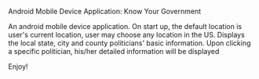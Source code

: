 Android Mobile Device Application: Know Your Government

An android mobile device application. On start up, the default location is user's current location, user may choose any location in the US. Displays the local state, city and county politicians' basic information. Upon clicking a specific politician, his/her detailed information will be displayed

Enjoy!
